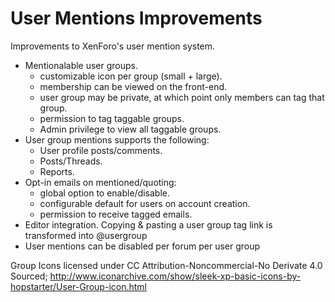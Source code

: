 # User Mentions Improvements

Improvements to XenForo's user mention system.

- Mentionalable user groups.
  - customizable icon per group (small + large).
  - membership can be viewed on the front-end.
  - user group may be private, at which point only members can tag that group.
  - permission to tag taggable groups.
  - Admin privilege to view all taggable groups.
- User group mentions supports the following:
  - User profile posts/comments.
  - Posts/Threads.
  - Reports.
- Opt-in emails on mentioned/quoting:
  - global option to enable/disable.
  - configurable default for users on account creation.
  - permission to receive tagged emails.
- Editor integration. Copying & pasting a user group tag link is transformed into @usergroup
- User mentions can be disabled per forum per user group


Group Icons licensed under CC Attribution-Noncommercial-No Derivate 4.0
Sourced; http://www.iconarchive.com/show/sleek-xp-basic-icons-by-hopstarter/User-Group-icon.html
